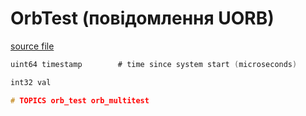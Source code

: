 # OrbTest (повідомлення UORB)

[source file](https://github.com/PX4/PX4-Autopilot/blob/main/msg/OrbTest.msg)

```c
uint64 timestamp		# time since system start (microseconds)

int32 val

# TOPICS orb_test orb_multitest

```
